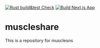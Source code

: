 [![Rust build&test Check](https://github.com/ttsujino/muscleshare/actions/workflows/rust.yml/badge.svg)](https://github.com/ttsujino/muscleshare/actions/workflows/rust.yml)
[![Build Next.js App](https://github.com/ttsujino/muscleshare/actions/workflows/nextjs.yml/badge.svg)](https://github.com/ttsujino/muscleshare/actions/workflows/nextjs.yml)

# muscleshare
This is a repository for musclesns
